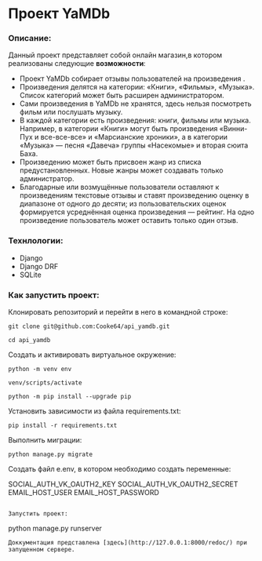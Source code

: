 # Проект YaMDb
### Описание:
Данный проект представляет собой онлайн магазин,в котором реализованы следующие **возможности**:
- Проект YaMDb собирает отзывы пользователей на произведения . 
- Произведения делятся на категории: «Книги», «Фильмы», «Музыка». Список категорий  может быть расширен администратором.
- Сами произведения в YaMDb не хранятся, здесь нельзя посмотреть фильм или послушать музыку.
- В каждой категории есть произведения: книги, фильмы или музыка. Например, в категории «Книги» могут быть произведения «Винни-Пух и все-все-все» и «Марсианские хроники», а в категории «Музыка» — песня «Давеча» группы «Насекомые» и вторая сюита Баха.
- Произведению может быть присвоен жанр  из списка предустановленных. Новые жанры может создавать только администратор.
- Благодарные или возмущённые пользователи оставляют к произведениям текстовые отзывы  и ставят произведению оценку в диапазоне от одного до десяти; из пользовательских оценок формируется усреднённая оценка произведения — рейтинг. На одно произведение пользователь может оставить только один отзыв.
### Технлологии:
- Django
- Django DRF
- SQLite


### Как запустить проект:

Клонировать репозиторий и перейти в него в командной строке:

```
git clone git@github.com:Cooke64/api_yamdb.git
```

```
cd api_yamdb
```

Cоздать и активировать виртуальное окружение:

```
python -m venv env
```

```
venv/scripts/activate
```

```
python -m pip install --upgrade pip
```

Установить зависимости из файла requirements.txt:

```
pip install -r requirements.txt
```

Выполнить миграции:

```
python manage.py migrate
```
Создать файл e.env, в котором необходимо создать переменные:

SOCIAL_AUTH_VK_OAUTH2_KEY
SOCIAL_AUTH_VK_OAUTH2_SECRET
EMAIL_HOST_USER
EMAIL_HOST_PASSWORD

```

Запустить проект:

```
python manage.py runserver
```
Доккументация представлена [здесь](http://127.0.0.1:8000/redoc/) при запущенном сервере.


